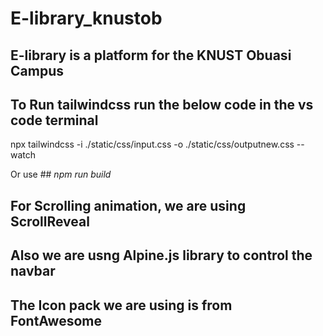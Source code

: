 # E-library_knustob
## E-library is a platform for the KNUST Obuasi Campus

## To Run tailwindcss run the below code in the vs code terminal
npx tailwindcss -i ./static/css/input.css -o ./static/css/outputnew.css --watch

Or use ## *npm run build*

## For Scrolling animation, we are using ScrollReveal
<script src="https://unpkg.com/scrollreveal"></script>

##  Also we are usng Alpine.js library to control the navbar
<script defer src="https://unpkg.com/alpinejs@3.10.3/dist/cdn.min.js"></script>

## The Icon pack we are using is from FontAwesome
<script src="https://kit.fontawesome.com/a04dfe1eb8.js" crossorigin="anonymous"></script>